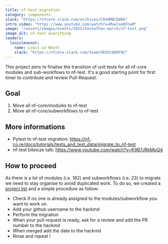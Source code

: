 ```yaml
---
title: nf-test migration
category: components
slack: "https://nfcore.slack.com/archives/C049MBCEW06"
intro_video: "https://www.youtube.com/watch?v=MuwluoKFnwM"
image: "/assets/images/events/2025/hackathon-march/nf-test.png"
image_alt: nf-test everything
leaders:
  louislenezet:
    name: Louis Le Nézet
    slack: "https://nfcore.slack.com/team/U03UCQH8FN2"
---
```


This project aims to finalise the transition of unit tests for all nf-core modules and sub-workflows to nf-test.
It's a good starting point for first timer to contribute and review Pull-Request.

## Goal

1. Move all nf-core/modules to nf-test
2. Move all nf-core/subworkflows to nf-test

## More informations

- Pytest to nf-test migration: https://nf-co.re/docs/tutorials/tests_and_test_data/migrate_to_nf-test
- nf-test bitesize talk: https://www.youtube.com/watch?v=K9B7JRkMpQ4

## How to proceed

As there is a lot of modules (i.e. 162) and subworkflows (i.e. 23) to migrate we need to stay organise to avoid duplicated work. To do so, we created a [project list](https://hackmd.io/@hljXJwNeRJyZ0ASh0LNKqw/Hk9lgmkoyg/edit) and a simple procedure as follow:

- Check if no one is already assigned to the modules/subworkflow you want to work on.
- Add your github username to the hackmd
- Perform the migration
- When your pull request is ready, ask for a review and add the PR number to the hackmd
- When merged add the date to the hackmd
- Rinse and repeat !
